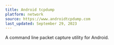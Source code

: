```yaml
---
title: Android tcpdump
platform: network
source: https://www.androidtcpdump.com
last_updated: September 29, 2023
---
```


A command line packet capture utility for Android.
